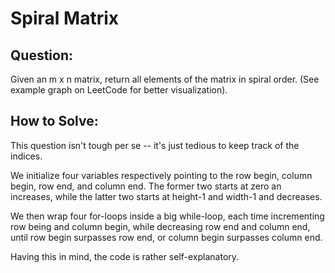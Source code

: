 # Spiral Matrix

## Question:

Given an m x n matrix, return all elements of the matrix in spiral
order. (See example graph on LeetCode for better visualization).

## How to Solve:

This question isn't tough per se -- it's just tedious to keep track of
the indices.

We initialize four variables respectively pointing to the row begin,
column begin, row end, and column end. The former two starts at zero
an increases, while the latter two starts at height-1 and width-1 and
decreases.

We then wrap four for-loops inside a big while-loop, each time
incrementing row being and column begin, while decreasing row end and
column end, until row begin surpasses row end, or column begin
surpasses column end.

Having this in mind, the code is rather self-explanatory.
